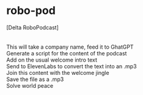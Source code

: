 # robo-pod
[Delta RoboPodcast]  
<br><br>
This will take a company name, feed it to GhatGPT<br>
Generate a script for the content of the podcast<br>
Add on the usual welcome intro text<br>
Send to ElevenLabs to convert the text into an .mp3<br>
Join this content with the welcome jingle<br>
Save the file as a .mp3<br>
Solve world peace<br>
